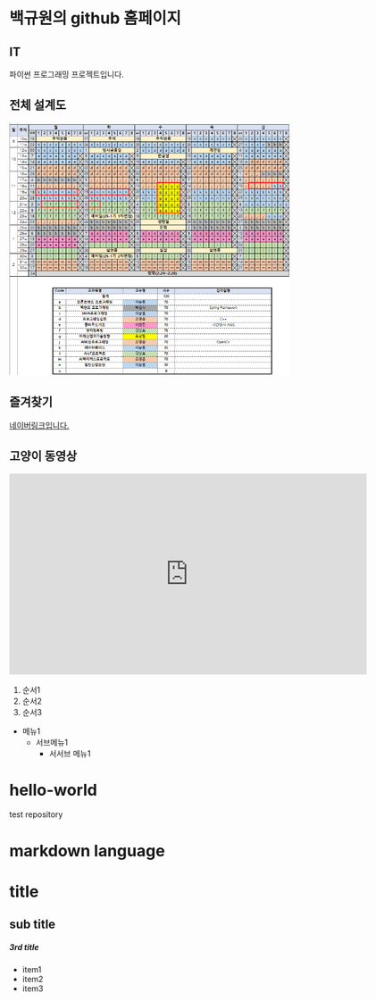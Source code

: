 # 백규원의 github 홈페이지
## IT
  파이썬 프로그래밍 프로젝트입니다.
## 전체 설계도
<img src="image.png"/><br>
## 즐겨찾기
[네이버링크입니다.](https://naver.com)<br>
## 고양이 동영상
<iframe id="ytplayer" type="text/html" width="640"
height="360" src="https://www.youtube.com/embed/aHAr8M4VZr8" frameborder="0"></iframe><br>

1. 순서1
2. 순서2
3. 순서3
* 메뉴1
  + 서브메뉴1
    - 서서브 메뉴1


# hello-world
test repository


# markdown language
# title
## sub title
##### 3rd title
- item1
- item2
- item3
